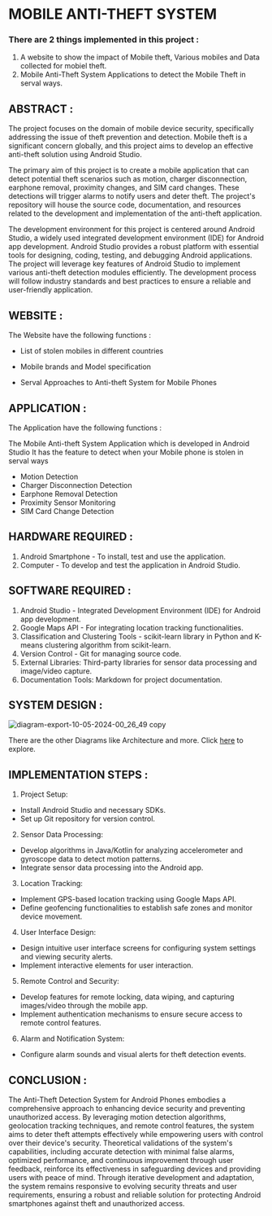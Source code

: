 # MOBILE ANTI-THEFT SYSTEM

### There are 2 things implemented in this project :
1. A website to show the impact of Mobile theft, Various mobiles and Data collected for mobiel theft.
2. Mobile Anti-Theft System Applications to detect the Mobile Theft in serval ways.

## ABSTRACT :

The project focuses on the domain of mobile device security, specifically addressing the issue of theft prevention and detection. Mobile theft is a significant concern globally, and this project aims to develop an effective anti-theft solution using Android Studio.

The primary aim of this project is to create a mobile application that can detect potential theft scenarios such as motion, charger disconnection, earphone removal, proximity changes, and SIM card changes. These detections will trigger alarms to notify users and deter theft. The project's repository will house the source code, documentation, and resources related to the development and implementation of the anti-theft application.

The development environment for this project is centered around Android Studio, a widely used integrated development environment (IDE) for Android app development. Android Studio provides a robust platform with essential tools for designing, coding, testing, and debugging Android applications. The project will leverage key features of Android Studio to implement various anti-theft detection modules efficiently. The development process will follow industry standards and best practices to ensure a reliable and user-friendly application.

## WEBSITE :

The Website have the following functions :

- List of stolen mobiles in different countries
* Mobile brands and Model specification
+ Serval Approaches to Anti-theft System for Mobile Phones

## APPLICATION :

The Application have the following functions :

The Mobile Anti-theft System Application which is developed in Android Studio 
It has the feature to detect when your Mobile phone is stolen in serval ways
- Motion Detection
- Charger Disconnection Detection
- Earphone Removal Detection
- Proximity Sensor Monitoring
- SIM Card Change Detection

## HARDWARE REQUIRED :

1. Android Smartphone - To install, test and use the application.
2. Computer - To develop and test the application in Android Studio.

## SOFTWARE REQUIRED :

1. Android Studio - Integrated Development Environment (IDE) for Android app development.
2. Google Maps API - For integrating location tracking functionalities.
3. Classification and Clustering Tools - scikit-learn library in Python and K-means clustering algorithm from scikit-learn.
4. Version Control - Git for managing source code.
5. External Libraries: Third-party libraries for sensor data processing and image/video capture.
6. Documentation Tools: Markdown for project documentation.

## SYSTEM DESIGN :

![diagram-export-10-05-2024-00_26_49 copy](https://github.com/JagadeeshR14/MobileAnti-theftSystem/assets/139132404/ed988464-7480-4277-a9a1-ca48eb1b6bc0)

There are the other Diagrams like Architecture and more. Click [here](SRPUID.pdf) to explore.

## IMPLEMENTATION STEPS :

1. Project Setup:
+ Install Android Studio and necessary SDKs.
+ Set up Git repository for version control.
2. Sensor Data Processing:
+ Develop algorithms in Java/Kotlin for analyzing accelerometer and gyroscope data to detect motion patterns.
+ Integrate sensor data processing into the Android app.
3. Location Tracking:
+ Implement GPS-based location tracking using Google Maps API.
+ Define geofencing functionalities to establish safe zones and monitor device movement.
4. User Interface Design:
+ Design intuitive user interface screens for configuring system settings and viewing security alerts.
+ Implement interactive elements for user interaction.
5. Remote Control and Security:
+ Develop features for remote locking, data wiping, and capturing images/video through the mobile app.
+ Implement authentication mechanisms to ensure secure access to remote control features.
6. Alarm and Notification System:
+ Configure alarm sounds and visual alerts for theft detection events.

## CONCLUSION :

The Anti-Theft Detection System for Android Phones embodies a comprehensive approach to enhancing device security and preventing unauthorized access. By leveraging motion detection algorithms, geolocation tracking techniques, and remote control features, the system aims to deter theft attempts effectively while empowering users with control over their device's security. Theoretical validations of the system's capabilities, including accurate detection with minimal false alarms, optimized performance, and continuous improvement through user feedback, reinforce its effectiveness in safeguarding devices and providing users with peace of mind. Through iterative development and adaptation, the system remains responsive to evolving security threats and user requirements, ensuring a robust and reliable solution for protecting Android smartphones against theft and unauthorized access.
